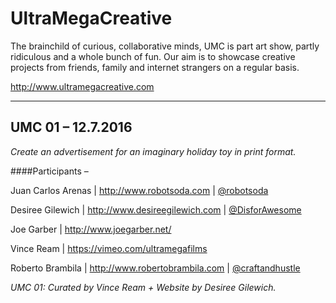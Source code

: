 # UltraMegaCreative

The brainchild of curious, collaborative minds, UMC is part art show, partly ridiculous and a whole bunch of fun. Our aim is to showcase creative projects from friends, family and internet strangers on a regular basis. 

http://www.ultramegacreative.com

---

## UMC 01 – 12.7.2016
*Create an advertisement for an imaginary holiday toy in print format.*

####Participants –

Juan Carlos Arenas | http://www.robotsoda.com | [@robotsoda](http://www.twitter.com/robotsoda)

Desiree Gilewich  | http://www.desireegilewich.com | [@DisforAwesome](http://www.twitter.com/DisforAwesome)

Joe Garber  | http://www.joegarber.net/ 

Vince Ream  | https://vimeo.com/ultramegafilms

Roberto Brambila  | http://www.robertobrambila.com | [@craftandhustle](http://www.twitter.com/craftandhustle)



*UMC 01: Curated by Vince Ream + Website by Desiree Gilewich.*
